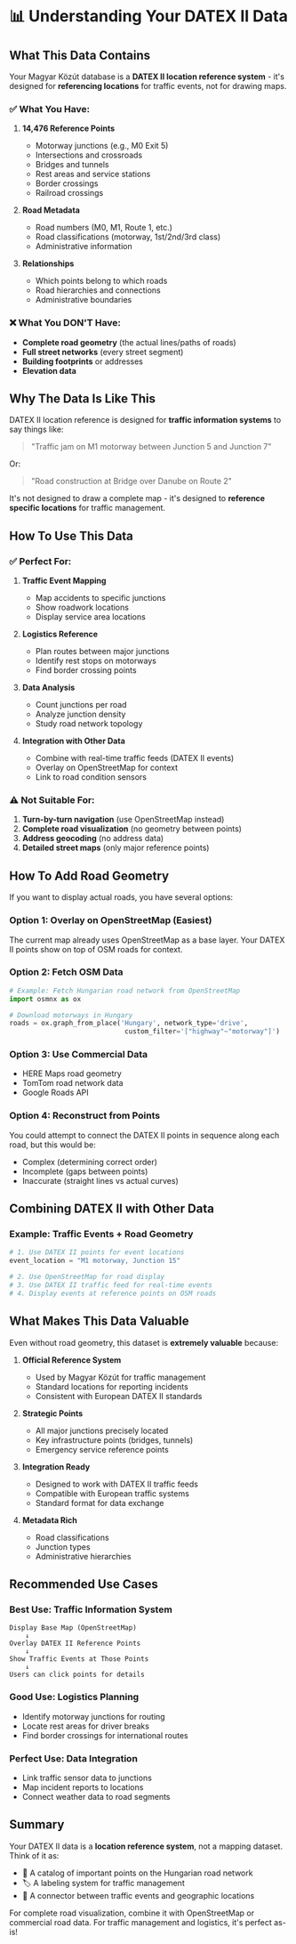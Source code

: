 # 📊 Understanding Your DATEX II Data

## What This Data Contains

Your Magyar Közút database is a **DATEX II location reference system** - it's designed for **referencing locations** for traffic events, not for drawing maps.

### ✅ What You Have:

1. **14,476 Reference Points**
   - Motorway junctions (e.g., M0 Exit 5)
   - Intersections and crossroads
   - Bridges and tunnels
   - Rest areas and service stations
   - Border crossings
   - Railroad crossings

2. **Road Metadata**
   - Road numbers (M0, M1, Route 1, etc.)
   - Road classifications (motorway, 1st/2nd/3rd class)
   - Administrative information

3. **Relationships**
   - Which points belong to which roads
   - Road hierarchies and connections
   - Administrative boundaries

### ❌ What You DON'T Have:

- **Complete road geometry** (the actual lines/paths of roads)
- **Full street networks** (every street segment)
- **Building footprints** or addresses
- **Elevation data**

## Why The Data Is Like This

DATEX II location reference is designed for **traffic information systems** to say things like:

> "Traffic jam on M1 motorway between Junction 5 and Junction 7"

Or:

> "Road construction at Bridge over Danube on Route 2"

It's not designed to draw a complete map - it's designed to **reference specific locations** for traffic management.

## How To Use This Data

### ✅ Perfect For:

1. **Traffic Event Mapping**
   - Map accidents to specific junctions
   - Show roadwork locations
   - Display service area locations

2. **Logistics Reference**
   - Plan routes between major junctions
   - Identify rest stops on motorways
   - Find border crossing points

3. **Data Analysis**
   - Count junctions per road
   - Analyze junction density
   - Study road network topology

4. **Integration with Other Data**
   - Combine with real-time traffic feeds (DATEX II events)
   - Overlay on OpenStreetMap for context
   - Link to road condition sensors

### ⚠️ Not Suitable For:

1. **Turn-by-turn navigation** (use OpenStreetMap instead)
2. **Complete road visualization** (no geometry between points)
3. **Address geocoding** (no address data)
4. **Detailed street maps** (only major reference points)

## How To Add Road Geometry

If you want to display actual roads, you have several options:

### Option 1: Overlay on OpenStreetMap (Easiest)

The current map already uses OpenStreetMap as a base layer. Your DATEX II points show on top of OSM roads for context.

### Option 2: Fetch OSM Data

```python
# Example: Fetch Hungarian road network from OpenStreetMap
import osmnx as ox

# Download motorways in Hungary
roads = ox.graph_from_place('Hungary', network_type='drive',
                             custom_filter='["highway"~"motorway"]')
```

### Option 3: Use Commercial Data

- HERE Maps road geometry
- TomTom road network data
- Google Roads API

### Option 4: Reconstruct from Points

You could attempt to connect the DATEX II points in sequence along each road, but this would be:
- Complex (determining correct order)
- Incomplete (gaps between points)
- Inaccurate (straight lines vs actual curves)

## Combining DATEX II with Other Data

### Example: Traffic Events + Road Geometry

```python
# 1. Use DATEX II points for event locations
event_location = "M1 motorway, Junction 15"

# 2. Use OpenStreetMap for road display
# 3. Use DATEX II traffic feed for real-time events
# 4. Display events at reference points on OSM roads
```

## What Makes This Data Valuable

Even without road geometry, this dataset is **extremely valuable** because:

1. **Official Reference System**
   - Used by Magyar Közút for traffic management
   - Standard locations for reporting incidents
   - Consistent with European DATEX II standards

2. **Strategic Points**
   - All major junctions precisely located
   - Key infrastructure points (bridges, tunnels)
   - Emergency service reference points

3. **Integration Ready**
   - Designed to work with DATEX II traffic feeds
   - Compatible with European traffic systems
   - Standard format for data exchange

4. **Metadata Rich**
   - Road classifications
   - Junction types
   - Administrative hierarchies

## Recommended Use Cases

### Best Use: Traffic Information System

```
Display Base Map (OpenStreetMap)
    ↓
Overlay DATEX II Reference Points
    ↓
Show Traffic Events at Those Points
    ↓
Users can click points for details
```

### Good Use: Logistics Planning

- Identify motorway junctions for routing
- Locate rest areas for driver breaks
- Find border crossings for international routes

### Perfect Use: Data Integration

- Link traffic sensor data to junctions
- Map incident reports to locations
- Connect weather data to road segments

## Summary

Your DATEX II data is a **location reference system**, not a mapping dataset. Think of it as:

- 📍 A catalog of important points on the Hungarian road network
- 🏷️ A labeling system for traffic management
- 🔗 A connector between traffic events and geographic locations

For complete road visualization, combine it with OpenStreetMap or commercial road data. For traffic management and logistics, it's perfect as-is!
